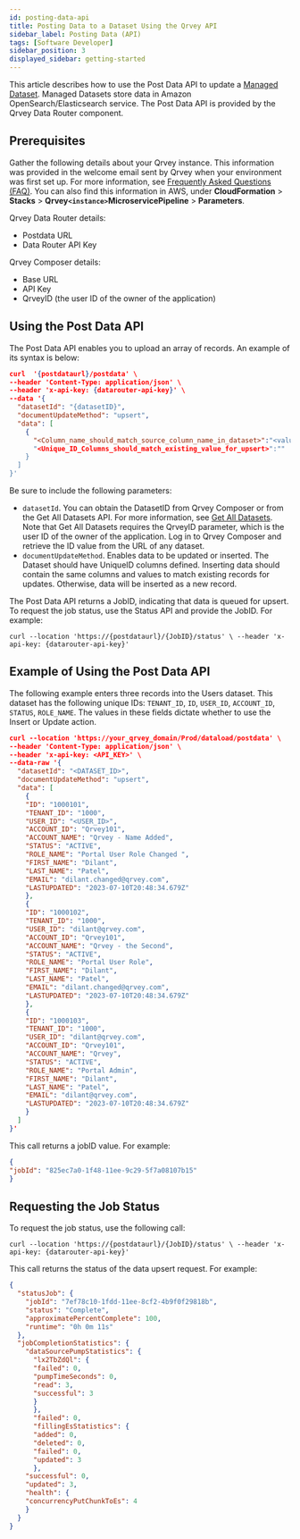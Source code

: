 ```yaml
---
id: posting-data-api
title: Posting Data to a Dataset Using the Qrvey API
sidebar_label: Posting Data (API)
tags: [Software Developer]
sidebar_position: 3
displayed_sidebar: getting-started
---
```


<div>

This article describes how to use the Post Data API to update a [Managed Dataset](../../../composer/05-Working%20with%20Data/Datasets/01-Overview%20of%20Datasets/datasets-managed.md). Managed Datasets store data in Amazon OpenSearch/Elasticsearch service. The Post Data API is provided by the Qrvey Data Router component. 

## Prerequisites
Gather the following details about your Qrvey instance. This information was provided in the welcome email sent by Qrvey when your environment was first set up. For more information, see [Frequently Asked Questions (FAQ)](../../../getting-started/faqs.md). You can also find this information in AWS, under **CloudFormation** > **Stacks** > **Qrvey`<instance>`MicroservicePipeline** > **Parameters**.

Qrvey Data Router details: 
* Postdata URL
* Data Router API Key 

Qrvey Composer details:
* Base URL 
* API Key
* QrveyID (the user ID of the owner of the application)

## Using the Post Data API
The Post Data API enables you to upload an array of records. An example of its syntax is below:

```json
curl  '{postdataurl}/postdata' \
--header 'Content-Type: application/json' \
--header 'x-api-key: {datarouter-api-key}' \
--data '{
  "datasetId": "{datasetID}",
  "documentUpdateMethod": "upsert",
  "data": [
    {
      "<Column_name_should_match_source_column_name_in_dataset>":"<value>”,
      "<Unique_ID_Columns_should_match_existing_value_for_upsert>":""
    }
  ]
}'
```

Be sure to include the following parameters:

* `datasetId`. You can obtain the DatasetID from Qrvey Composer or from the Get All Datasets API. For more information, see [Get All Datasets](https://qrvey.stoplight.io/docs/qrvey-api-doc/6345876af84c6-get-all-datasets). Note that Get All Datasets requires the QrveyID parameter, which is the user ID of the owner of the application. Log in to Qrvey Composer and retrieve the ID value from the URL of any dataset. 
* `documentUpdateMethod`. Enables data to be updated or inserted. The Dataset should have UniqueID columns defined. Inserting data should contain the same columns and values to match existing records for updates. Otherwise, data will be inserted as a new record. 

The Post Data API returns a JobID, indicating that data is queued for upsert. To request the job status, use the Status API and provide the JobID. For example:

`curl --location 'https://{postdataurl}/{JobID}/status' \
--header 'x-api-key: {datarouter-api-key}'`

## Example of Using the Post Data API 
The following example enters three records into the Users dataset. This dataset has the following unique IDs: `TENANT_ID`, `ID`, `USER_ID`, `ACCOUNT_ID`, `STATUS`, `ROLE_NAME`. The values in these fields dictate whether to use the Insert or Update action. 

```json
curl --location 'https://your_qrvey_domain/Prod/dataload/postdata' \
--header 'Content-Type: application/json' \
--header 'x-api-key: <API_KEY>' \
--data-raw '{
  "datasetId": "<DATASET_ID>",
  "documentUpdateMethod": "upsert",
  "data": [
    {
    "ID": "1000101",
    "TENANT_ID": "1000",
    "USER_ID": "<USER_ID>",
    "ACCOUNT_ID": "Qrvey101",
    "ACCOUNT_NAME": "Qrvey - Name Added",
    "STATUS": "ACTIVE",
    "ROLE_NAME": "Portal User Role Changed ",
    "FIRST_NAME": "Dilant",
    "LAST_NAME": "Patel",
    "EMAIL": "dilant.changed@qrvey.com",
    "LASTUPDATED": "2023-07-10T20:48:34.679Z"
    },
    {
    "ID": "1000102",
    "TENANT_ID": "1000",
    "USER_ID": "dilant@qrvey.com",
    "ACCOUNT_ID": "Qrvey101",
    "ACCOUNT_NAME": "Qrvey - the Second",
    "STATUS": "ACTIVE",
    "ROLE_NAME": "Portal User Role",
    "FIRST_NAME": "Dilant",
    "LAST_NAME": "Patel",
    "EMAIL": "dilant.changed@qrvey.com",
    "LASTUPDATED": "2023-07-10T20:48:34.679Z"
    },
    {
    "ID": "1000103",
    "TENANT_ID": "1000",
    "USER_ID": "dilant@qrvey.com",
    "ACCOUNT_ID": "Qrvey101",
    "ACCOUNT_NAME": "Qrvey",
    "STATUS": "ACTIVE",
    "ROLE_NAME": "Portal Admin",
    "FIRST_NAME": "Dilant",
    "LAST_NAME": "Patel",
    "EMAIL": "dilant@qrvey.com",
    "LASTUPDATED": "2023-07-10T20:48:34.679Z"
    } 
  ]
}'
```

This call returns a jobID value. For example:

```json
{
"jobId": "825ec7a0-1f48-11ee-9c29-5f7a08107b15"
}
```

## Requesting the Job Status
To request the job status, use the following call:

`curl --location 'https://{postdataurl}/{JobID}/status' \
--header 'x-api-key: {datarouter-api-key}'`

This call returns the status of the data upsert request. For example:

```json
{
  "statusJob": {
    "jobId": "7ef78c10-1fdd-11ee-8cf2-4b9f0f29818b",
    "status": "Complete",
    "approximatePercentComplete": 100,
    "runtime": "0h 0m 11s"
  },
  "jobCompletionStatistics": {
    "dataSourcePumpStatistics": {
      "lx2TbZdQl": {
      "failed": 0,
      "pumpTimeSeconds": 0,
      "read": 3,
      "successful": 3
      }
      },
      "failed": 0,
      "fillingEsStatistics": {
      "added": 0,
      "deleted": 0,
      "failed": 0,
      "updated": 3
      },
    "successful": 0,
    "updated": 3,
    "health": {
    "concurrencyPutChunkToEs": 4
    } 
  }
}
```


</div>